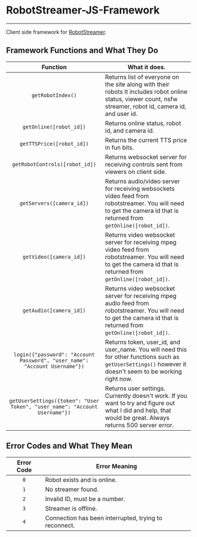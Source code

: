 # RobotStreamer-JS-Framework
---
Client side framework for [RobotStreamer](http://robotstreamer.com).


## Framework Functions and What They Do


|                                  Function                                  | What it does.                                                                                                                                                        |
|:--------------------------------------------------------------------------:|----------------------------------------------------------------------------------------------------------------------------------------------------------------------|
|                              `getRobotIndex()`                             | Returns list of everyone on the site along with their robots It includes robot online status, viewer count, nsfw streamer, robot id, camera id, and user id.         |
|                           `getOnline([robot_id])`                          | Returns online status, robot id, and camera id.                                                                                                                      |
|                          `getTTSPrice([robot_id])`                         | Returns the current TTS price in fun bits.                                                                                                                           |
|                       `getRobotControls([robot_id])`                       | Returns websocket server for receiving controls sent from viewers on client side.                                                                                    |
|                          `getServers([camera_id])`                         | Returns audio/video server for receiving websockets video feed from robotstreamer. You will need to get the camera id that is returned from `getOnline([robot_id])`. |
|                           `getVideo([camera_id])`                          | Returns video websocket server for receiving mpeg video feed from robotstreamer. You will need to get the camera id that is returned from `getOnline([robot_id])`.   |
|                           `getAudio([camera_id])`                          | Returns video websocket server for receiving mpeg audio feed from robotstreamer. You will need to get the camera id that is returned from `getOnline([robot_id])`.   |
| `login({"password": "Account Password", "user_name": "Account Username"})` | Returns token, user_id, and user_name. You will need this for other functions such as `getUserSettings()` however it doesn't seem to be working right now.           |
| `getUserSettings({token": "User Token", "user_name": "Account Username"})` | Returns user settings. Currently doesn't work. If you want to try and figure out what I did and help, that would be great. Always returns 500 server error.          |

## Error Codes and What They Mean

| Error Code 	| Error Meaning                                         	|
|:----------:	|-------------------------------------------------------	|
|     `0`    	| Robot exists and is online.                           	|
|     `1`    	| No streamer found.                                    	|
|     `2`    	| Invalid ID, must be a number.                         	|
|     `3`    	| Streamer is offline.                                  	|
|     `4`    	| Connection has been interrupted, trying to reconnect. 	|
